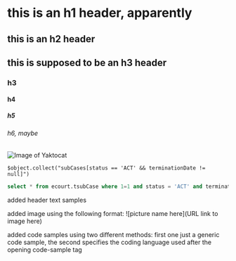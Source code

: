 # this is an h1 header, apparently

## this is an h2 header

## this is supposed to be an h3 header

### h3

#### h4

##### h5

###### h6, maybe


![Image of Yaktocat](https://octodex.github.com/images/yaktocat.png)



```
$object.collect("subCases[status == 'ACT' && terminationDate != null]")
```

``` SQL
select * from ecourt.tsubCase where 1=1 and status = 'ACT' and terminationDate is not null or terminationDate = ''
```

added header text samples

added image using the following format: ![picture name here](URL link to image here)

added code samples using two different methods: first one just a generic code sample, the second specifies the coding language used after the opening code-sample tag
